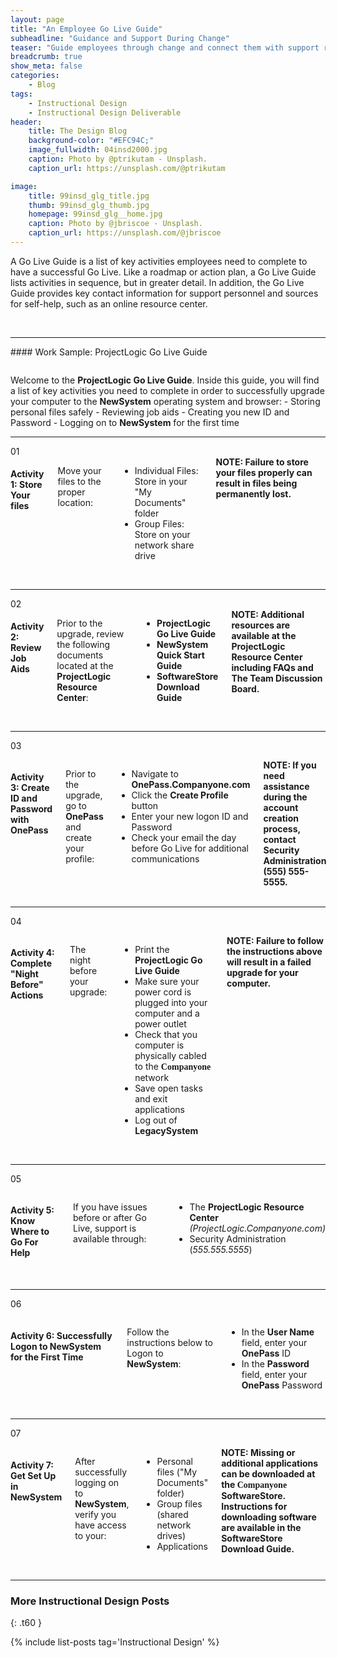 ```yaml
---
layout: page
title: "An Employee Go Live Guide"
subheadline: "Guidance and Support During Change"
teaser: "Guide employees through change and connect them with support resources with a Go Live Guide."
breadcrumb: true
show_meta: false
categories:
    - Blog
tags:
    - Instructional Design
    - Instructional Design Deliverable
header:
    title: The Design Blog
    background-color: "#EFC94C;"
    image_fullwidth: 04insd2000.jpg
    caption: Photo by @ptrikutam - Unsplash.
    caption_url: https://unsplash.com/@ptrikutam

image:
    title: 99insd_glg_title.jpg
    thumb: 99insd_glg_thumb.jpg
    homepage: 99insd_glg__home.jpg
    caption: Photo by @jbriscoe - Unsplash.
    caption_url: https://unsplash.com/@jbriscoe
---
```

<!--more-->
A Go Live Guide is a list of key activities employees need to complete to have a successful Go Live. Like a roadmap or action plan, a Go Live Guide lists activities in sequence, but in greater detail. In addition, the Go Live Guide provides key contact information for support personnel and sources for self-help, such as an online resource center.

<br>
<hr>
#### Work Sample: ProjectLogic Go Live Guide
<br>

<p>
  <div class="show-for-small-only"><img src="{{ site.urlimg }}99insd_glg_header_sm.jpg" alt=""></div>
  <div class="show-for-medium-up"><img src="{{ site.urlimg }}99insd_glg_header_lg.jpg" alt=""></div>
</p>
<p></p>
Welcome to the <b>ProjectLogic Go Live Guide</b>. Inside this guide, you will find a list of key activities you need to complete in order to successfully upgrade your computer to the <b>NewSystem</b> operating system and browser:
- Storing personal files safely
- Reviewing job aids
- Creating you new ID and Password
- Logging on to <b>NewSystem</b> for the first time

<br>
<hr>
01
<div class="row">
  <div class="small-12 medium-4 medium-push-8 columns t30">
      <div class="show-for-small-only"><img src="{{ site.urlimg }}99insd_glg_act01_widget.jpg" alt=""></div>
      <div class="show-for-medium-up"><img src="{{ site.urlimg }}99insd_glg_act01_thumb.jpg" alt=""></div>
  </div>
  <div class="small-12 medium-8 medium-pull-4 columns t30">
    <h4>Activity 1: Store Your files</h4>
    <p>Move your files to the proper location:</p>
      <ul>
        <li>Individual Files: Store in your "My Documents" folder</li>
        <li>Group Files: Store on your network share drive</li>
      </ul>
    <b>NOTE: Failure to store your files properly can result in files being permanently lost.</b>
  </div>
</div>

<br>
<hr>
02
<div class="row">
  <div class="small-12 medium-4 medium-push-8 columns t30">
    <div class="show-for-small-only"><img src="{{ site.urlimg }}99insd_glg_act02_widget.jpg" alt=""></div>
    <div class="show-for-medium-up"><img src="{{ site.urlimg }}99insd_glg_act02_thumb.jpg" alt=""></div>
  </div>
  <div class="small-12 medium-8 medium-pull-4 columns t30">
    <h4>Activity 2: Review Job Aids</h4>
    <p>Prior to the upgrade, review the following documents located at the <b>ProjectLogic Resource Center</b>:</p>
    <ul>
      <li><b>ProjectLogic Go Live Guide</b></li>
      <li><b>NewSystem Quick Start Guide</b></li>
      <li><b>SoftwareStore Download Guide</b></li>
    </ul>
    <b>NOTE: Additional resources are available at the <b>ProjectLogic Resource Center</b> including FAQs and The Team Discussion Board.</b>
  </div>
</div>

<br>
<hr>

03
<div class="row">
  <div class="small-12 medium-4 medium-push-8 columns t30">
    <div class="show-for-small-only"><img src="{{ site.urlimg }}99insd_glg_act03_widget.jpg" alt=""></div>
    <div class="show-for-medium-up"><img src="{{ site.urlimg }}99insd_glg_act03_thumb.jpg" alt=""></div>
  </div>
  <div class="small-12 medium-8 medium-pull-4 columns t30">
    <h4>Activity 3: Create ID and Password with OnePass</h4>
    <p>Prior to the upgrade, go to <b>OnePass</b> and create your profile:</p>
    <ul>
      <li>Navigate to <b>OnePass.Companyone.com</b></li>
      <li>Click the <b>Create Profile</b> button</li>
      <li>Enter your new logon ID and Password</li>
      <li>Check your email the day before Go Live for additional communications</li>
    </ul>
    <b>NOTE: If you need assistance during the account creation process, contact Security Administration (555) 555-5555.</b>
  </div>
</div>

<br>
<hr>

04
<div class="row">
  <div class="small-12 medium-4 medium-push-8 columns t30">
    <div class="show-for-small-only"><img src="{{ site.urlimg }}99insd_glg_act04_widget.jpg" alt=""></div>
    <div class="show-for-medium-up"><img src="{{ site.urlimg }}99insd_glg_act04_thumb.jpg" alt=""></div>
  </div>
  <div class="small-12 medium-8 medium-pull-4 columns t30">
    <h4>Activity 4: Complete "Night Before" Actions</h4>
    <p>The night before your upgrade:</p>
    <ul>
      <li>Print the <b>ProjectLogic Go Live Guide</b></li>
      <li>Make sure your power cord is plugged into your computer and a power outlet</li>
      <li>Check that you computer is physically cabled to the <span style="font-family: Times; font-weight: bold">Companyone</span> network</li>
      <li>Save open tasks and exit applications</li>
      <li>Log out of <b>LegacySystem</b></li>
    </ul>
    <b>NOTE: Failure to follow the instructions above will result in a failed upgrade for your computer.</b>
  </div>
</div>

<br>
<hr>

05
<div class="row">
  <div class="small-12 medium-4 medium-push-8 columns t30">
    <div class="show-for-small-only"><img src="{{ site.urlimg }}99insd_glg_act05_widget.jpg" alt=""></div>
    <div class="show-for-medium-up"><img src="{{ site.urlimg }}99insd_glg_act05_thumb.jpg" alt=""></div>
  </div>
  <div class="small-12 medium-8 medium-pull-4 columns t30">
    <h4>Activity 5: Know Where to Go For Help</h4>
    <p>If you have issues before or after Go Live, support is available through:</p>
    <ul>
      <li>The <b>ProjectLogic Resource Center</b> <i>(ProjectLogic.Companyone.com)</i></li>
      <li>Security Administration (<i>555.555.5555</i>)</li>
    </ul>
  </div>
</div>

<br>
<hr>

06
<div class="row">
  <div class="small-12 medium-4 medium-push-8 columns t30">
    <div class="show-for-small-only"><img src="{{ site.urlimg }}99insd_glg_act06_widget.jpg" alt=""></div>
    <div class="show-for-medium-up"><img src="{{ site.urlimg }}99insd_glg_act06_thumb.jpg" alt=""></div>
  </div>
  <div class="small-12 medium-8 medium-pull-4 columns t30">
    <h4>Activity 6: Successfully Logon to NewSystem for the First Time</h4>
    <p>Follow the instructions below to Logon to <b>NewSystem</b>:</p>
    <ul>
      <li>In the <b>User Name</b> field, enter your <b>OnePass</b> ID</li>
      <li>In the <b>Password</b> field, enter your <b>OnePass</b> Password</li>
    </ul>
  </div>
</div>

<br>
<hr>

07
<div class="row">
  <div class="small-12 medium-4 medium-push-8 columns t30">
    <div class="show-for-small-only"><img src="{{ site.urlimg }}99insd_glg_act07_widget.jpg" alt=""></div>
    <div class="show-for-medium-up"><img src="{{ site.urlimg }}99insd_glg_act07_thumb.jpg" alt=""></div>
  </div>
  <div class="small-12 medium-8 medium-pull-4 columns t30">
    <h4>Activity 7: Get Set Up in NewSystem</h4>
    <p>After successfully logging on to <b>NewSystem</b>, verify you have access to your:</p>
    <ul>
      <li>Personal files ("My Documents" folder)</li>
      <li>Group files (shared network drives)</li>
      <li>Applications</li>
    </ul>
    <b>NOTE: Missing or additional applications can be downloaded at the <span style="font-family: Times; font-weight: bold">Companyone</span> <b>SoftwareStore</b>. Instructions for downloading software are available in the <b>SoftwareStore Download Guide</b>.</b>
  </div>
</div>

<br>
<hr>

### More Instructional Design Posts
{: .t60 }

{% include list-posts tag='Instructional Design' %}
